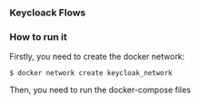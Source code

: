 ### Keycloack Flows

### How to run it

Firstly, you need to create the docker network:

`$ docker network create keycloak_network`

Then, you need to run the docker-compose files
